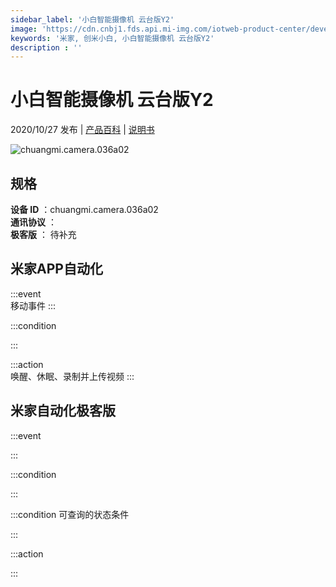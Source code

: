 ```yaml
---
sidebar_label: '小白智能摄像机 云台版Y2'
image: 'https://cdn.cnbj1.fds.api.mi-img.com/iotweb-product-center/developer_1637311093100sHGvNg3Y.png?GalaxyAccessKeyId=AKVGLQWBOVIRQ3XLEW&Expires=9223372036854775807&Signature=CU82l8/Frq8fXacQDtx0iRFWpEk='
keywords: '米家, 创米小白, 小白智能摄像机 云台版Y2'
description : ''
---
```

# 小白智能摄像机 云台版Y2

2020/10/27 发布 | [产品百科](https://home.mi.com/webapp/content/baike/product/index.html?model=chuangmi.camera.036a02/) | [说明书](https://home.mi.com/views/introduction.html?model=chuangmi.camera.036a02&region=cn)

![chuangmi.camera.036a02](https://cdn.cnbj1.fds.api.mi-img.com/iotweb-product-center/developer_1637311093100sHGvNg3Y.png?GalaxyAccessKeyId=AKVGLQWBOVIRQ3XLEW&Expires=9223372036854775807&Signature=CU82l8/Frq8fXacQDtx0iRFWpEk=)

## 规格  
> 
**设备 ID** ：chuangmi.camera.036a02  
**通讯协议** ：  
**极客版**  ： 待补充 


## 米家APP自动化  

:::event  
移动事件
:::

:::condition  

:::

:::action   
唤醒、休眠、录制并上传视频
:::

## 米家自动化极客版  

:::event  

:::

:::condition  

:::

:::condition 可查询的状态条件  

:::

:::action  

:::

        
